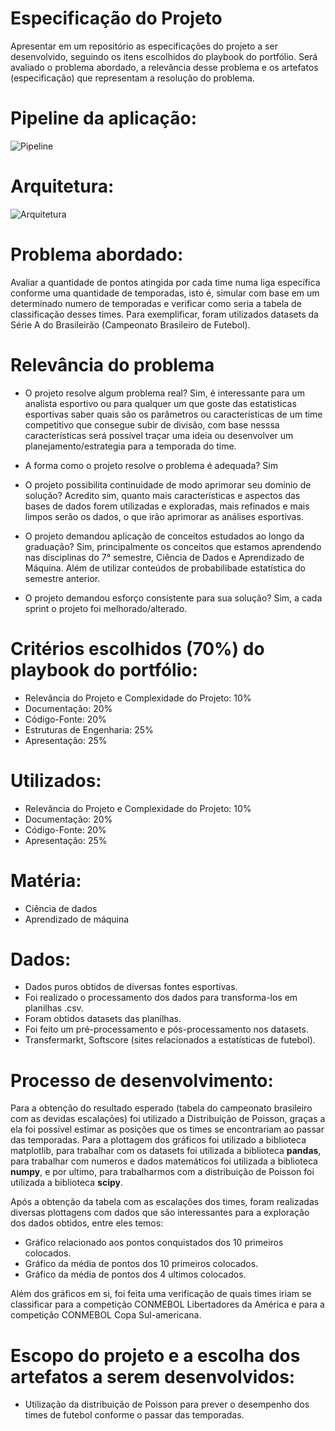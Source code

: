 # Especificação do Projeto
Apresentar em um repositório as especificações do projeto a ser desenvolvido, seguindo os itens escolhidos do playbook do portfólio. Será avaliado o problema abordado, a relevância desse problema e os artefatos (especificação) que representam a resolução do problema.

# Pipeline da aplicação:
![Pipeline](https://github.com/Sans-arch/projeto_pac_7/assets/69471715/0f9af85d-a089-4742-9030-6b58c3caa820)

# Arquitetura:
![Arquitetura](https://user-images.githubusercontent.com/69471715/230235372-680cedd2-f3a3-453b-adc2-e58db59b2785.png)

# Problema abordado:
Avaliar a quantidade de pontos atingida por cada time numa liga específica conforme uma quantidade de temporadas, isto é, simular com base em um determinado numero de temporadas e verificar como seria a tabela de classificação desses times. Para exemplificar, foram utilizados datasets da Série A do Brasileirão (Campeonato Brasileiro de Futebol).

# Relevância do problema
- O projeto resolve algum problema real?
Sim, é interessante para um analista esportivo ou para qualquer um que goste das estatisticas esportivas saber quais são os parâmetros ou características de um time competitivo que consegue subir de divisão, com base nesssa características será possível traçar uma ideia ou desenvolver um planejamento/estrategia para a temporada do time.

- A forma como o projeto resolve o problema é adequada?
Sim

- O projeto possibilita continuidade de modo aprimorar seu domínio de solução?
Acredito sim, quanto mais características e aspectos das bases de dados forem utilizadas e exploradas, mais refinados e mais limpos serão os dados, o que irão aprimorar as análises esportivas.

- O projeto demandou aplicação de conceitos estudados ao longo da graduação?
Sim, principalmente os conceitos que estamos aprendendo nas disciplinas do 7° semestre, Ciência de Dados e Aprendizado de Máquina. Além de utilizar conteúdos de probabilibade estatística do semestre anterior.

- O projeto demandou esforço consistente para sua solução?
Sim, a cada sprint o projeto foi melhorado/alterado.

# Critérios escolhidos (70%) do playbook do portfólio:
- Relevância do Projeto e Complexidade do Projeto: 10%
- Documentação: 20%
- Código-Fonte: 20%
- Estruturas de Engenharia: 25%
- Apresentação: 25%

# Utilizados:
- Relevância do Projeto e Complexidade do Projeto: 10%
- Documentação: 20%
- Código-Fonte: 20%
- Apresentação: 25%

# Matéria:
- Ciência de dados
- Aprendizado de máquina

# Dados:
- Dados puros obtidos de diversas fontes esportivas.
- Foi realizado o processamento dos dados para transforma-los em planilhas .csv.
- Foram obtidos datasets das planilhas.
- Foi feito um pré-processamento e pós-processamento nos datasets.
- Transfermarkt, Softscore (sites relacionados a estatísticas de futebol).

# Processo de desenvolvimento:
Para a obtenção do resultado esperado (tabela do campeonato brasileiro com as devidas escalações) foi utilizado a Distribuição de Poisson,
graças a ela foi possível estimar as posições que os times se encontrariam ao passar das temporadas.
Para a plottagem dos gráficos foi utilizado a biblioteca matplotlib, para trabalhar com os datasets foi utilizada a biblioteca **pandas**,
para trabalhar com numeros e dados matemáticos foi utilizada a biblioteca **numpy**, e por ultimo, para trabalharmos com a distribuição de Poisson
foi utilizada a biblioteca **scipy**.

Após a obtenção da tabela com as escalações dos times, foram realizadas diversas plottagens com dados que são interessantes para a exploração dos dados obtidos, entre eles temos:
-  Gráfico relacionado aos pontos conquistados dos 10 primeiros colocados.
- Gráfico da média de pontos dos 10 primeiros colocados.
- Gráfico da média de pontos dos 4 ultimos colocados.

Além dos gráficos em si, foi feita uma verificação de quais times iriam se classificar para a competição CONMEBOL Libertadores da América e para a competição CONMEBOL Copa Sul-americana.


# Escopo do projeto e a escolha dos artefatos a serem desenvolvidos:
- Utilização da distribuição de Poisson para prever o desempenho dos times de futebol conforme o passar das temporadas.
